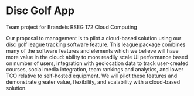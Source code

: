 # Disc Golf App
Team project for Brandeis RSEG 172 Cloud Computing

Our proposal to management is to pilot a cloud-based solution using our disc golf league tracking software feature. This league package combines many of the software features and elements which we believe will have more value in the cloud: ability to more readily scale UI performance based on number of users, integration with geolocation data to track user-created courses, social media integration, team rankings and analytics, and lower TCO relative to self-hosted equipment. We will pilot these features and demonstrate greater value, flexibility, and scalability with a cloud-based solution.
